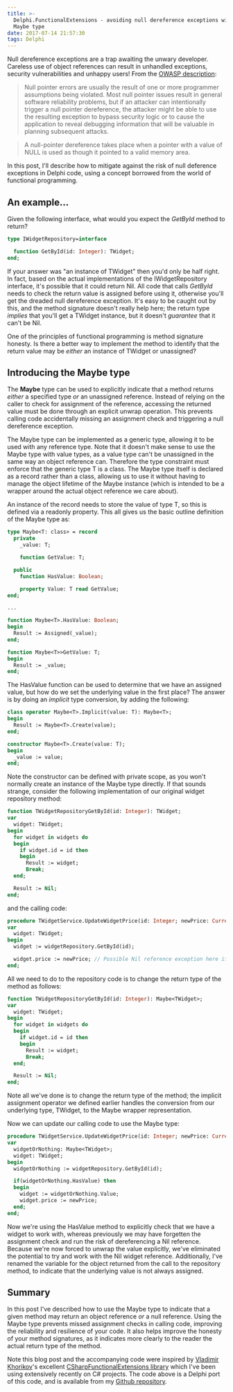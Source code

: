 ```yaml
---
title: >-
  Delphi.FunctionalExtensions - avoiding null dereference exceptions with the
  Maybe type
date: 2017-07-14 21:57:30
tags: Delphi
---
```


Null dereference exceptions are a trap awaiting the unwary developer. Careless use of object references can result in unhandled exceptions, security vulnerabilities and unhappy users! From the [OWASP description](https://www.owasp.org/index.php/Null_Dereference):

> Null pointer errors are usually the result of one or more programmer assumptions being violated. Most null pointer issues result in general software reliability problems, but if an attacker can intentionally trigger a null pointer dereference, the attacker might be able to use the resulting exception to bypass security logic or to cause the application to reveal debugging information that will be valuable in planning subsequent attacks.

> A null-pointer dereference takes place when a pointer with a value of NULL is used as though it pointed to a valid memory area.

In this post, I'll describe how to mitigate against the risk of null deference exceptions in Delphi code, using a concept borrowed from the world of functional programming.
<!-- more -->

## An example...

Given the following interface, what would you expect the *GetById* method to return?

````pascal
type IWidgetRepository=interface

  function GetById(id: Integer): TWidget;
end;
````

If your answer was "an instance of TWidget" then you'd only be half right. In fact, based on the actual implementations of the IWidgetRepository interface, it's possible that it could return Nil.  All code that calls *GetById* needs to check the return value is assigned before using it, otherwise you'll get the dreaded null dereference exception. It's easy to be caught out by this, and the method signature doesn't really help here; the return type *implies* that you'll get a TWidget instance, but it doesn't *guarantee* that it can't be Nil.

One of the principles of functional programming is method signature honesty. Is there a better way to implement the method to identify that the return value may be *either* an instance of TWidget or unassigned?

## Introducing the Maybe type

The **Maybe** type can be used to explicitly indicate that a method returns *either* a specified type *or* an unassigned reference. Instead of relying on the caller to check for assignment of the reference, accessing the returned value must be done through an explicit unwrap operation. This prevents calling code accidentally missing an assignment check and triggering a null dereference exception.

The Maybe type can be implemented as a generic type, allowing it to be used with any reference type. Note that it doesn't make sense to use the Maybe type with value types, as a value type can't be unassigned in the same way an object reference can. Therefore the type constraint must enforce that the generic type T is a class. The Maybe type itself is declared as a record rather than a class, allowing us to use it without having to manage the object lifetime of the Maybe instance (which is intended to be a wrapper around the actual object reference we care about).

An instance of the record needs to store the value of type T, so this is defined via a readonly property. This all gives us the basic outline definition of the Maybe type as:

````pascal
type Maybe<T: class> = record
  private
    _value: T;

    function GetValue: T;

  public
    function HasValue: Boolean;

    property Value: T read GetValue;
end;

...

function Maybe<T>.HasValue: Boolean;
begin
  Result := Assigned(_value);
end;

function Maybe<T>>GetValue: T;
begin
  Result := _value;
end;
````

The HasValue function can be used to determine that we have an assigned value, but how do we set the underlying value in the first place? The answer is by doing an *implicit* type conversion, by adding the following:

````pascal
class operator Maybe<T>.Implicit(value: T): Maybe<T>;
begin
  Result := Maybe<T>.Create(value);
end;

constructor Maybe<T>.Create(value: T);
begin
  _value := value;
end;
````

Note the constructor can be defined with private scope, as you won't normally create an instance of the Maybe type directly. If that sounds strange, consider the following implementation of our original widget repository method:

````pascal
function TWidgetRepositoryGetById(id: Integer): TWidget;
var
  widget: TWidget;
begin
  for widget in widgets do
  begin
    if widget.id = id then
    begin
      Result := widget;
      Break;
  end;

  Result := Nil;
end;
````

and the calling code:

````pascal
procedure TWidgetService.UpdateWidgetPrice(id: Integer; newPrice: Currency);
var
  widget: TWidget;
begin
  widget := widgetRepository.GetById(id);

  widget.price := newPrice; // Possible Nil reference exception here if widget cannot be found
end;
````

All we need to do to the repository code is to change the return type of the method as follows:

````pascal
function TWidgetRepositoryGetById(id: Integer): Maybe<TWidget>;
var
  widget: TWidget;
begin
  for widget in widgets do
  begin
    if widget.id = id then
    begin
      Result := widget;
      Break;
  end;

  Result := Nil;
end;
````

Note all we've done is to change the return type of the method; the implicit assignment operator we defined earlier handles the conversion from our underlying type, TWidget, to the Maybe<TWidget> wrapper representation.

Now we can update our calling code to use the Maybe type:

````pascal
procedure TWidgetService.UpdateWidgetPrice(id: Integer; newPrice: Currency);
var
  widgetOrNothing: Maybe<TWidget>;
  widget: TWidget;
begin
  widgetOrNothing := widgetRepository.GetById(id);

  if(widgetOrNothing.HasValue) then
  begin
    widget := widgetOrNothing.Value;
    widget.price := newPrice;
  end;
end;
````

Now we're using the HasValue method to explicitly check that we have a widget to work with, whereas previously we may have forgetten the assignment check and run the risk of dereferencing a Nil reference. Because we're now forced to unwrap the value explicitly, we've eliminated the potential to try and work with the Nil widget reference. Additionally, I've renamed the variable for the object returned from the call to the repository method, to indicate that the underlying value is not always assigned.

## Summary

In this post I've described how to use the Maybe type to indicate that a given method may return an object reference *or* a null reference. Using the Maybe type prevents missed assignment checks in calling code, improving the reliability and resilience of your code. It also helps improve the honesty of your method signatures, as it indicates more clearly to the reader the actual return type of the method.

Note this blog post and the accompanying code were inspired by [Vladimir Khorikov](http://enterprisecraftsmanship.com/)'s excellent [CSharpFunctionalExtensions library](https://github.com/vkhorikov/CSharpFunctionalExtensions) which I've been using extensively recently on C# projects. The code above is a Delphi port of this code, and is available from my [Github repository](https://github.com/JamieGeddes/Delphi.FunctionalExtensions).